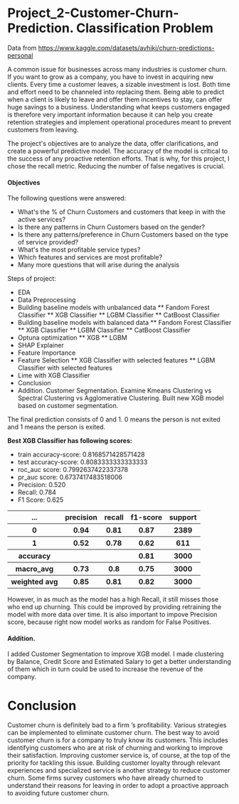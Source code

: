 # Project_2-Customer-Churn-Prediction. Classification Problem
Data from https://www.kaggle.com/datasets/avhikj/churn-predictions-personal

A common issue for businesses across many industries is customer churn. If you want to grow as a company, you have to invest in acquiring new clients. Every time a customer leaves, a sizable investment is lost. Both time and effort need to be channeled into replacing them. Being able to predict when a client is likely to leave and offer them incentives to stay, can offer huge savings to a business.
Understanding what keeps customers engaged is therefore very important information because it can help you create retention strategies and implement operational procedures meant to prevent customers from leaving.

The project's objectives are to analyze the data, offer clarifications, and create a powerful predictive model. The accuracy of the model is critical to the success of any proactive retention efforts. That is why, for this project, I chose the recall metric. Reducing the number of false negatives is crucial.



#### <b> Objectives</b>
The following questions were answered:
* What's the % of Churn Customers and customers that keep in with the active services?
* Is there any patterns in Churn Customers based on the gender?
* Is there any patterns/preference in Churn Customers based on the type of service provided?
* What's the most profitable service types?
* Which features and services are most profitable?
* Many more questions that will arise during the analysis


Steps of project:
* EDA
* Data Preprocessing
* Building baseline models with unbalanced data
  ** Fandom Forest Classifier
  ** XGB Classifier
  ** LGBM Classifier
  ** CatBoost Classifier
* Building baseline models with balanced data 
  ** Fandom Forest Classifier
  ** XGB Classifier
  ** LGBM Classifier
  ** CatBoost Classifier
* Optuna optimization
  ** XGB
  ** LGBM
* SHAP Explainer
* Feature Importance
* Feature Selection
  ** XGB Classifier with selected features
  ** LGBM Classifier with selected features
* Lime with XGB Classifier
* Conclusion
* Addition. Customer Segmentation. Examine Kmeans Clustering vs Spectral Clustering vs Agglomerative Clustering. Built new XGB model based on customer segmentation.

 
 The final prediction consists of 0 and 1. 0 means the person is not exited and 1 means the person is exited.
 
 <b> Best XGB Classifier has following scores: </b>


<ul class="b">
  <li>train accuracy-score: 0.8168571428571428</li>
  <li>test accuracy-score: 0.8083333333333333</li>
  <li>roc_auc score:  0.7992637422337378</li>
  <li>pr_auc score:  0.6737417483518006</li>
  <li>Precision: 0.520</li>
  <li>Recall: 0.784</li>
  <li>F1 Score: 0.625</li>
</ul>

<table>
  <tr>
    <th>...</th>
    <th>precision</th>
    <th>recall</th>
    <th>f1-score</th>
    <th>support</th>
  </tr>
  <tr>
    <th>0</th>
    <th>0.94</th>
    <th>0.81</th>
    <th>0.87</th>
    <th>2389</th>
  </tr>
  <tr>
    <th>1</th>
    <th>0.52</th>
    <th>0.78</th>
    <th>0.62</th>
    <th>611</th>
  </tr>
  <tr>
    <th>accuracy</th>
    <th></th>
    <th></th>
    <th>0.81</th>
    <th>3000</th>
  </tr>
  <tr>
    <th>macro_avg</th>
    <th>0.73</th>
    <th>0.8</th>
    <th>0.75</th>
    <th>3000</th>
  </tr>
  <tr>
    <th>weighted avg</th>
    <th>0.85</th>
    <th>0.81</th>
    <th>0.82</th>
    <th>3000</th>
  </tr>
</table>

<p> However, in as much as the model has a high Recall, it still misses those who end up churning. This could be improved by providing retraining the model with more data over time. It is also important to impove Precision score, because right now model works as random for False Positives.</p>

#### <b> Addition.</b>
<p> I added Customer Segmentation to improve XGB model. I made clustering by Balance, Credit Score and Estimated Salary to get a better understanding of them which in turn could be used to increase the revenue of the company. </p>

<h1> Conclusion </h1>
<p> Customer churn is definitely bad to a firm ’s profitability. Various strategies can be implemented to eliminate customer churn. The best way to avoid customer churn is for a company to truly know its customers. This includes identifying customers who are at risk of churning and working to improve their satisfaction. Improving customer service is, of course, at the top of the priority for tackling this issue. Building customer loyalty through relevant experiences and specialized service is another strategy to reduce customer churn. Some firms survey customers who have already churned to understand their reasons for leaving in order to adopt a proactive approach to avoiding future customer churn.</p>


